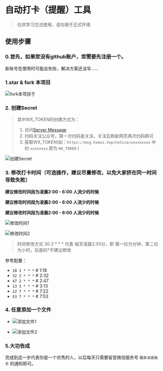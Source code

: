 # 自动打卡（提醒）工具
> 仅供学习交流使用，请勿用于正式环境

## 使用步骤
### 0.首先，如果您没有github账户，您需要先注册一个。

新账号在使用时可能会失败，解决方案还没写……

### 1.star & fork 本项目 
![fork本项目于](http://www.s3tu.com/images/2020/10/27/fork82304.png)

### 2. 创建Secret

 > 其中WX_TOKEN的创建方式为：
 >  1. 访问[Server Message](https://msg.hsmus.top/)
 >  2. 扫码关注公众号，第一次扫码是关注，关注后刷新网页再次扫码即可
 >  3. 获取WX_TOKEN(如：`https://msg.hsmus.top/notice/xxxxxxxxx` 中的 `xxxxxxxx` 即为 `WX_TOKEN` )

 ![创建Secret](https://s1.ax1x.com/2020/10/27/BlrQkq.png)

### 3. 修改打卡时间（可选操作，建议尽量修改，以免大家挤在同一时间导致失败）

 **建议修改时间段为凌晨2:00 - 6:00 人流少的时候**
 
 **建议修改时间段为凌晨2:00 - 6:00 人流少的时候**
 
 **建议修改时间段为凌晨2:00 - 6:00 人流少的时候**
 
![修改时间1](https://s1.ax1x.com/2020/10/27/Bls8UI.png)

![修改时间2](https://s1.ax1x.com/2020/10/27/BlsoI1.jpg)

> 时间修改方式
> 30 2 * * * 代表 每天凌晨2:30分，即 第一位为分钟，第二位为小时，后面的*不建议修改

参考配置：
 - `18 1 * * *`      # 1:18
 - `32 2 * * *`      # 2:32
 - `47 2 * * *`      # 2:47
 - `13 3 * * *`      # 3:13
 - `22 7 * * *`      # 7:22
 - `53 7 * * *`      # 7:53

### 4. 任意添加一个文件
 - ![添加文件1](http://www.s3tu.com/images/2020/10/27/add475d1.png)

 - ![添加文件2](https://s1.ax1x.com/2020/10/27/BlDYdI.png)


### 5.大功告成
完成到这一步代表你是一个优秀的人，以后每天只需要留意微信服务号 `服务消息助手` 的通知即可。

